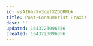 ```yaml
---
id: vsAI6h-Xv3oefXZQQRRbk
title: Post-Consumerist Praxis
desc: ''
updated: 1643723096356
created: 1643723096356
---
```


